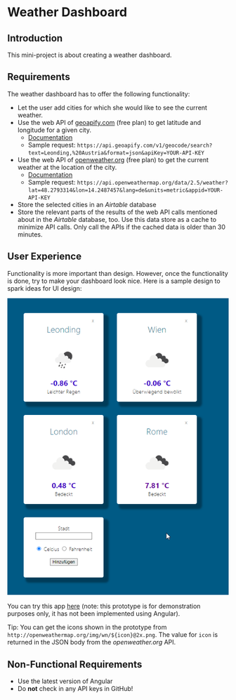# Weather Dashboard

## Introduction

This mini-project is about creating a weather dashboard.

## Requirements

The weather dashboard has to offer the following functionality:

* Let the user add cities for which she would like to see the current weather.
* Use the web API of [geoapify.com](https://geoapify.com) (free plan) to get latitude and longitude for a given city.
  * [Documentation](https://apidocs.geoapify.com/docs/geocoding/forward-geocoding/#about)
  * Sample request: `https://api.geoapify.com/v1/geocode/search?text=Leonding,%20Austria&format=json&apiKey=YOUR-API-KEY`
* Use the web API of [openweather.org](https://openweathermap.org/) (free plan) to get the current weather at the location of the city.
  * [Documentation](https://openweathermap.org/current)
  * Sample request: `https://api.openweathermap.org/data/2.5/weather?lat=48.2793314&lon=14.2487457&lang=de&units=metric&appid=YOUR-API-KEY`
* Store the selected cities in an *Airtable* database
* Store the relevant parts of the results of the web API calls mentioned about in the *Airtable* database, too. Use this data store as a cache to minimize API calls. Only call the APIs if the cached data is older than 30 minutes.

## User Experience

Functionality is more important than design. However, once the functionality is done, try to make your dashboard look nice. Here is a sample design to spark ideas for UI design:

![Weather Dashboard](weather.png)

You can try this app [here](https://typescript-nhedu3.stackblitz.io) (note: this prototype is for demonstration purposes only, it has not been implemented using Angular).

Tip: You can get the icons shown in the prototype from `http://openweathermap.org/img/wn/${icon}@2x.png`. The value for `icon` is returned in the JSON body from the *openweather.org* API.

## Non-Functional Requirements

* Use the latest version of Angular
* Do **not** check in any API keys in GitHub!
